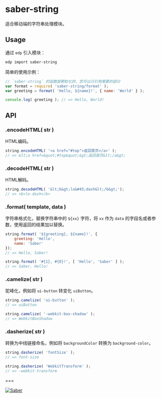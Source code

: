 # saber-string

适合移动端的字符串处理模块。

## Usage

通过 `edp` 引入模块：

    edp import saber-string

简单的使用示例：

```javascript
// `saber-string` 的函数是颗粒化的，您可以只引用需要的部分
var format = require( 'saber-string/format' );
var greeting = format( 'Hello, ${name}!', { name: 'World' } );

console.log( greeting ); // => Hello, World!
```

## API

### .encodeHTML( str )

HTML编码。

```javascript
string.encodeHTML( '<a href="#top">返回首页</a>' );
// => &lt;a href=&quot;#top&quot;&gt;返回首页&lt;/a&gt;
```

### .decodeHTML( str )

HTML解码。

```javascript
string.decodeHTML( '&lt;b&gt;lo&#45;dash&lt;/b&gt;');
// => <b>lo-dash</b>
```

### .format( template, data )

字符串格式化，替换字符串中的 `${xx}` 字符，将 `xx` 作为 `data` 的字段名或者参数，使用返回的结果加以替换。

```javascript
string.format( '${greeting}, ${name}!', {
    greeting: 'Hello',
    name: 'Saber'
});
// => Hello, Saber!

string.format( '#{1}, #{0}!', [ 'Hello', 'Saber' ] );
// => Saber, Hello!
```

### .camelize( str )

驼峰化，例如将 `ui-button` 转变化 `uiButton`。

```javascript
string.camelize( 'ui-button' );
// => uiButton

string.camelize( '-webkit-box-shadow' );
// => WebkitBoxShadow
```

### .dasherize( str )

转换为中线链接命名，例如将 `backgroundColor` 转换为 `background-color`。

```javascript
string.dasherize( 'fontSize' );
// => font-size

string.dasherize( 'WebkitTransform' );
// => -webkit-transform
```

===

[![Saber](https://f.cloud.github.com/assets/157338/1485433/aeb5c72a-4714-11e3-87ae-7ef8ae66e605.png)](http://ecomfe.github.io/saber/)
